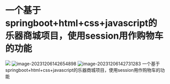 # 一个基于springboot+html+css+javascript的乐器商城项目，使用session用作购物车的功能
![](https://gitee.com/pipiboss/blog-img/raw/img/img/image-20231206142448020.png)
![image-20231206142654898](https://gitee.com/pipiboss/blog-img/raw/img/img/image-20231206142654898.png)
![image-20231206142731283](https://gitee.com/pipiboss/blog-img/raw/img/img/image-20231206142731283.png)
一个基于springboot+html+css+javascript的乐器商城项目，使用session用作购物车的功能
